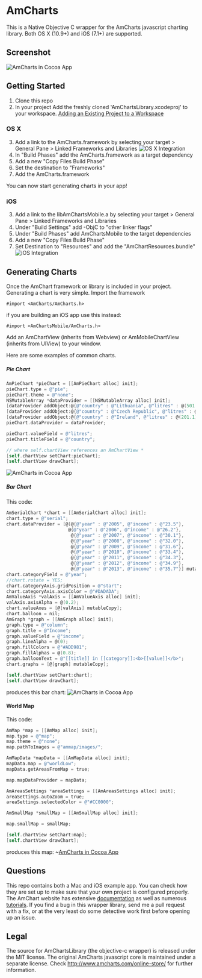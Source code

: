 AmCharts
========

This is a Native Objective C wrapper for the AmCharts javascript charting library.  Both OS X (10.9+) and iOS (7.1+) are supported.

## Screenshot
![AmCharts in Cocoa App](https://raw.githubusercontent.com/ChimpStudios/AmCharts/master/Readme/Line%20Chart.png)

## Getting Started

1. Clone this repo
2. In your project Add the freshly cloned 'AmChartsLibrary.xcodeproj' to your workspace.  [Adding an Existing Project to a Workspace](https://developer.apple.com/library/ios/recipes/xcode_help-structure_navigator/articles/Adding_an_Existing_Project_to_a_Workspace.html)

### OS X

3. Add a link to the AmCharts.framework by selecting your target > General Pane > Linked Frameworks and Libraries
![OS X Integration](https://raw.githubusercontent.com/ChimpStudios/AmCharts/master/Readme/osx_integration_1.png)
4. In "Build Phases" add the AmCharts.framework as a target dependency
5. Add a new "Copy Files Build Phase"
6. Set the destination to "Frameworks"
7. Add the AmCharts.framework

You can now start generating charts in your app!

### iOS

3. Add a link to the libAmChartsMobile.a by selecting your target > General Pane > Linked Frameworks and Libraries
4. Under "Build Settings" add -ObjC to "other linker flags"
5. Under "Build Phases" add AmChartsMobile to the target dependencies
6. Add a new "Copy Files Build Phase"
7. Set Destination to "Resources" and add the "AmChartResources.bundle"
![iOS Integration](https://raw.githubusercontent.com/ChimpStudios/AmCharts/master/Readme/ios_integration_1.png)

## Generating Charts

Once the AmChart framework or library is included in your project.  Generating a chart is very simple.  Import the framework 
```
#import <AmCharts/AmCharts.h>
```
if you are building an iOS app use this instead:
```
#import <AmChartsMobile/AmCharts.h>
```

Add an AmChartView (inherits from Webview) or AmMobileChartView (inherits from UIView) to your window.

Here are some examples of common charts.

##### Pie Chart

```objective-c
AmPieChart *pieChart = [[AmPieChart alloc] init];
pieChart.type = @"pie";
pieChart.theme = @"none";
NSMutableArray *dataProvider = [[NSMutableArray alloc] init];
[dataProvider addObject:@{@"country" : @"Lithuania", @"litres" : @(501.9)}];
[dataProvider addObject:@{@"country" : @"Czech Republic", @"litres" : @(301.9)}];
[dataProvider addObject:@{@"country" : @"Ireland", @"litres" : @(201.1)}];
pieChart.dataProvider = dataProvider;

pieChart.valueField = @"litres";
pieChart.titleField = @"country";

// where self.chartView references an AmChartView *
[self.chartView setChart:pieChart];
[self.chartView drawChart];
```
![AmCharts in Cocoa App](https://raw.githubusercontent.com/ChimpStudios/AmCharts/master/Readme/Pie%20Chart.png)


##### Bar Chart
This code:

```objective-c
AmSerialChart *chart = [[AmSerialChart alloc] init];
chart.type = @"serial";
chart.dataProvider = [@[@{@"year" : @"2005", @"income" : @"23.5"},
                       @{@"year" : @"2006", @"income" : @"26.2"},
                        @{@"year" : @"2007", @"income" : @"30.1"},
                        @{@"year" : @"2008", @"income" : @"32.0"},
                        @{@"year" : @"2009", @"income" : @"31.6"},
                        @{@"year" : @"2010", @"income" : @"33.4"},
                        @{@"year" : @"2011", @"income" : @"34.3"},
                        @{@"year" : @"2012", @"income" : @"34.9"},
                        @{@"year" : @"2013", @"income" : @"35.7"}] mutableCopy];
chart.categoryField = @"year";
//chart.rotate = YES;
chart.categoryAxis.gridPosition = @"start";
chart.categoryAxis.axisColor = @"#DADADA";
AmValueAxis *valAxis = [[AmValueAxis alloc] init];
valAxis.axisAlpha = @(0.2);
chart.valueAxes = [@[valAxis] mutableCopy];
chart.balloon = nil;
AmGraph *graph = [[AmGraph alloc] init];
graph.type = @"column";
graph.title = @"Income";
graph.valueField = @"income";
graph.lineAlpha = @(0);
graph.fillColors = @"#ADD981";
graph.fillAlphas = @(0.8);
graph.balloonText = @"[[title]] in [[category]]:<b>[[value]]</b>";
chart.graphs = [@[graph] mutableCopy];

[self.chartView setChart:chart];
[self.chartView drawChart];
```
produces this bar chart:
![AmCharts in Cocoa App](https://raw.githubusercontent.com/ChimpStudios/AmCharts/master/Readme/Bar%20Chart.png)

#### World Map
This code:

```objective-c
AmMap *map = [[AmMap alloc] init];
map.type = @"map";
map.theme = @"none";
map.pathToImages = @"ammap/images/";

AmMapData *mapData = [[AmMapData alloc] init];
mapData.map = @"worldLow";
mapData.getAreasFromMap = true;

map.mapDataProvider = mapData;

AmAreasSettings *areaSettings = [[AmAreasSettings alloc] init];
areaSettings.autoZoom = true;
areaSettings.selectedColor = @"#CC0000";

AmSmallMap *smallMap = [[AmSmallMap alloc] init];

map.smallMap = smallMap;

[self.chartView setChart:map];
[self.chartView drawChart];
```
produces this map:
~[AmCharts in Cocoa App](https://raw.githubusercontent.com/ChimpStudios/AmCharts/master/Readme/World%20Map.png)

## Questions
This repo contains both a Mac and iOS example app.  You can check how they are set up to make sure that your own project is configured properly.  The AmChart website has extensive [documentation](http://docs.amcharts.com/3/) as well as numerous [tutorials](http://www.amcharts.com/tutorials/).  If you find a bug in this wrapper library, send me a pull request with a fix, or at the very least do some detective work first before opening up an issue.

## Legal
The source for AmChartsLibrary (the objective-c wrapper) is released under the MIT license.  The original AmCharts javascript core is maintained under a separate license.  Check http://www.amcharts.com/online-store/ for further information.